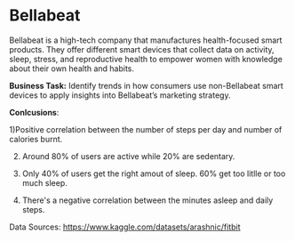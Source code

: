 # Bellabeat

Bellabeat is a high-tech company that manufactures health-focused smart products.
They offer different smart devices that collect data on activity, sleep, stress, and reproductive health to empower women with knowledge about their own health and habits.


**Business Task:** Identify trends in how consumers use non-Bellabeat smart devices to apply insights into Bellabeat’s marketing strategy.

**Conlcusions**:

1)Positive correlation between the number of steps per day and number of calories burnt.

2) Around 80% of users are active while 20% are sedentary.

3) Only 40% of users get the right amout of sleep. 60% get too litlle or too much sleep.

4) There's a negative correlation between the minutes asleep and daily steps.

Data Sources:
https://www.kaggle.com/datasets/arashnic/fitbit



